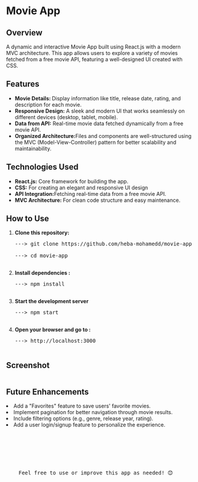 
<html lang="en">

<body>
    <h1>Movie App
    </h1>
    <p><h2>Overview</h2>
        A dynamic and interactive Movie App built using React.js with a modern MVC architecture. This app allows users to explore a variety of movies fetched from a free movie API, featuring a well-designed UI created with CSS.




<div>
    <h2>Features</h2>
    <ul>
        <li><strong>Movie Details: </strong> Display information like title, release date, rating, and description for each movie.
        </li>
        <li><strong>Responsive Design:</strong> A sleek and modern UI that works seamlessly on different devices (desktop, tablet, mobile).
        </li>
        <li><strong>Data from API:</strong> Real-time movie data fetched dynamically from a free movie API.
        </li>
        <li><strong>Organized Architecture:</strong>Files and components are well-structured using the MVC (Model-View-Controller) pattern for better scalability and maintainability.
        </li>
        

</div>

<div>
    <h2>Technologies Used</h2>
    <ul>
        <li><strong>React.js:</strong> Core framework for building the app.</li>
        <li><strong>CSS:</strong> For creating an elegant and responsive UI design</li>
        <li><strong>API Integration:</strong>Fetching real-time data from a free movie API.
        </li>
        <li><strong>MVC Architecture: </strong>For clean code structure and easy maintenance.

       
        

</div>


<div>
    <h2>How to Use</h2>
    <ol>
        <li><strong>Clone this repository:</strong> <pre>---> git clone https://github.com/heba-mohamedd/movie-app.git <br> <br>---> cd movie-app
            </pre></li>
        <li><strong>Install dependencies :</strong> <pre>---> npm install
        </pre></li>
        <li><strong>Start the development server</strong><pre>---> npm start
        </pre></li>
        <li><strong>Open your browser and go to :</strong><pre>---> http://localhost:3000
        </pre></li>
        

</div>

<div>
    <h2>Screenshot</h2>
    <img src="" alt="">
</div>


 <div>
    <h2>Future Enhancements</h2>
    <li>Add a "Favorites" feature to save users' favorite movies.
    </li>
    <li>Implement pagination for better navigation through movie results.
    </li>
    <li>Include filtering options (e.g., genre, release year, rating).
    </li>
    <li>Add a user login/signup feature to personalize the experience.
    </li>
 </div>


<pre style="margin: 50px auto;">



  
    Feel free to use or improve this app as needed! 😊
</pre>





    
</body>
</html>
